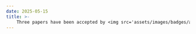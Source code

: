 ```yaml
---
date: 2025-05-15
title: >-
    Three papers have been accepted by <img src='assets/images/badges/acl_logo.png' class='inline-badge'><strong>ACL 2025</strong>.
---
```

